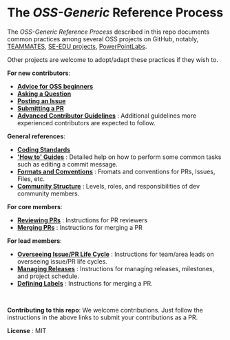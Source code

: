 # The _OSS-Generic_ Reference Process 

The _OSS-Generic Reference Process_ described in this repo documents common practices among several OSS projects 
on GitHub, notably, [TEAMMATES](https://github.com/teammates/teammates), 
[SE-EDU projects](https://github.com/se-edu/main), [PowerPointLabs](https://github.com/powerpointlabs/powerpointlabs).

Other projects are welcome to adopt/adapt these practices if they wish to.

**For new contributors**:

* [**Advice for OSS beginners**](docs/AdviceForOssBeginners.md) 
* [**Asking a Question**](docs/QuestionsIssuesPrs.md#asking-a-question)
* [**Posting an Issue**](docs/QuestionsIssuesPrs.md#posting-an-issue)
* [**Submitting a PR**](docs/QuestionsIssuesPrs.md#submitting-a-pr) 
* [**Advanced Contributor Guidelines**](docs/AdvancedContributorGuidelines.md) : Additional guidelines more 
  experienced contributors are expected to follow.

**General references**:

* [**Coding Standards**](docs/CodingStandards.md)
* [**'How to' Guides**](docs/HowToGuides.md) : Detailed help on how to perform some common tasks such as 
  editing a commit message.
* [**Formats and Conventions**](docs/FormatsAndConventions.md) : Fromats and conventions for PRs, Issues, Files, etc.
* [**Community Structure**](docs/CommunityStructure.md) : Levels, roles, and responsibilities of dev community members.

**For core members**:

* [**Reviewing PRs**](docs/ReviewingPrs.md) : Instructions for PR reviewers
* [**Merging PRs**](docs/MergingPrs.md) : Instructions for merging a PR

**For lead members**:

* [**Overseeing Issue/PR Life Cycle**](docs/OverseeingIssuePrLifeCycle.md) : Instructions for team/area leads 
  on overseeing issue/PR life cycles.
* [**Managing Releases**](docs/ManagingReleases.md) : Instructions for managing releases, milestones, 
  and project schedule.
* [**Defining Labels**](docs/DefiningLabels.md) : Instructions for merging a PR.

<br>

**Contributing to this repo**: We welcome contributions. Just follow the instructions in the above links to submit 
your contributions as a PR.

**License** : MIT

[gh]: https://github.com/